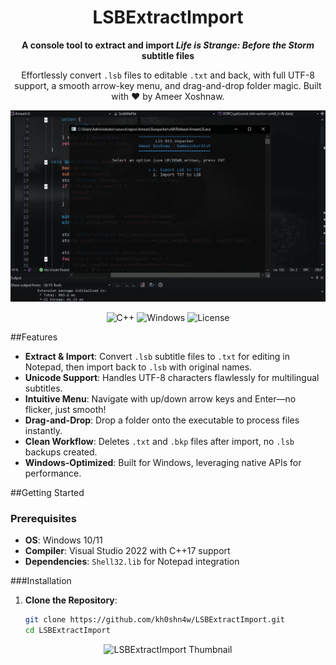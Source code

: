 <div align="center"><h1>LSBExtractImport</h1>
  <p><strong>A console tool to extract and import <em>Life is Strange: Before the Storm</em> subtitle files</strong></p>
  <p>Effortlessly convert <code>.lsb</code> files to editable <code>.txt</code> and back, with full UTF-8 support, a smooth arrow-key menu, and drag-and-drop folder magic. Built with ❤️ by Ameer Xoshnaw.</p>

  <img src="assets/screenshot.png" alt="LSBExtractImport Console Interface" width="600"/>

  <p>
    <img alt="C++" src="https://img.shields.io/badge/C++-17-blue?style=flat-square&logo=c%2B%2B"/>
    <img alt="Windows" src="https://img.shields.io/badge/Platform-Windows-blue?style=flat-square&logo=windows"/>
    <img alt="License" src="https://img.shields.io/badge/License-MIT-green?style=flat-square"/>
  </p>
</div>

##Features
- **Extract & Import**: Convert `.lsb` subtitle files to `.txt` for editing in Notepad, then import back to `.lsb` with original names.
- **Unicode Support**: Handles UTF-8 characters flawlessly for multilingual subtitles.
- **Intuitive Menu**: Navigate with up/down arrow keys and Enter—no flicker, just smooth!
- **Drag-and-Drop**: Drop a folder onto the executable to process files instantly.
- **Clean Workflow**: Deletes `.txt` and `.bkp` files after import, no `.lsb` backups created.
- **Windows-Optimized**: Built for Windows, leveraging native APIs for performance.

##Getting Started

### Prerequisites
- **OS**: Windows 10/11
- **Compiler**: Visual Studio 2022 with C++17 support
- **Dependencies**: `Shell32.lib` for Notepad integration

###Installation
1. **Clone the Repository**:
   ```bash
   git clone https://github.com/kh0shn4w/LSBExtractImport.git
   cd LSBExtractImport

<div align="center"><img src="assets/thumbnail.png" alt="LSBExtractImport Thumbnail" width="600"/>
